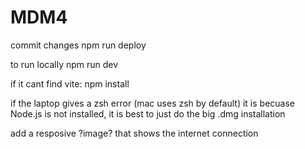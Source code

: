 # MDM4

commit changes
npm run deploy

to run locally npm run dev

if it cant find vite:  npm install

if the laptop gives a zsh error (mac uses zsh by default) it is becuase Node.js is not installed, it is best to just do the big .dmg installation

add a resposive ?image? that shows the internet connection
